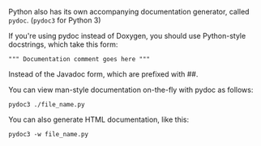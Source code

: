 Python also has its own accompanying documentation generator, called ```pydoc```.  (```pydoc3``` for Python 3)

If you're using pydoc instead of Doxygen, you should use Python-style docstrings, which take this form:

```
""" Documentation comment goes here """
```

Instead of the Javadoc form, which are prefixed with ##.

You can view man-style documentation on-the-fly with pydoc as follows:

```
pydoc3 ./file_name.py
```

You can also generate HTML documentation, like this:

```
pydoc3 -w file_name.py
```
